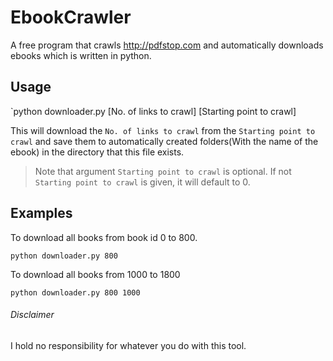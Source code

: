 # EbookCrawler

A free program that crawls http://pdfstop.com and automatically downloads ebooks which is written in python.

## Usage

`python downloader.py [No. of links to crawl] [Starting point to crawl]

This will download the `No. of links to crawl` from the `Starting point to crawl` and save them to automatically created folders(With the name of the ebook) in the directory that this file exists.

> Note that argument `Starting point to crawl` is optional. If not `Starting point to crawl` is given, it will default to 0.

## Examples

To download all books from book id 0 to 800.

`python downloader.py 800`

To download all books from 1000 to 1800

`python downloader.py 800 1000`

###### Disclaimer

I hold no responsibility for whatever you do with this tool.
